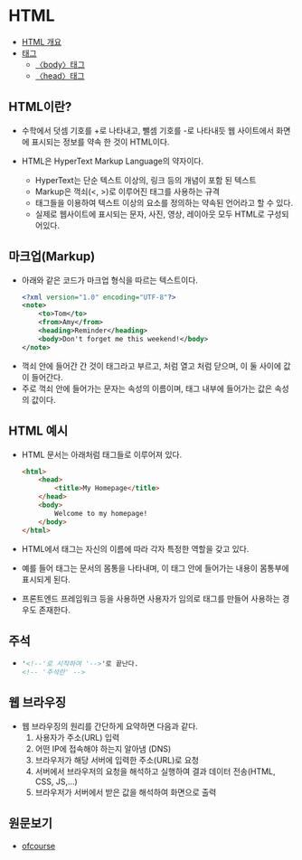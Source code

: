 # **HTML**
* [HTML 개요](#html이란) <br/>
* [태그](./%ED%83%9C%EA%B7%B8.md) <br/>
  * [〈body〉태그](〈body〉태그/README.md) <br/> 
  * [〈head〉태그](〈head〉태그/README.md) <br/>
## HTML이란?

* 수학에서 덧셈 기호를 +로 나타내고, 뺄셈 기호를 -로 나타내듯 웹 사이트에서 화면에 표시되는 정보를 약속 한 것이 HTML이다.

* HTML은 HyperText Markup Language의 약자이다.
  * HyperText는 단순 텍스트 이상의, 링크 등의 개념이 포함 된 텍스트
  * Markup은 꺽쇠(<, >)로 이루어진 태그를 사용하는 규격
  * 태그들을 이용하여 텍스트 이상의 요소를 정의하는 약속된 언어라고 할 수 있다.
  * 실제로 웹사이트에 표시되는 문자, 사진, 영상, 레이아웃 모두 HTML로 구성되어있다.

## 마크업(Markup)

* 아래와 같은 코드가 마크업 형식을 따르는 텍스트이다.
  ```xml
  <?xml version="1.0" encoding="UTF-8"?>
  <note>
	  <to>Tom</to>
	  <from>Amy</from>
	  <heading>Reminder</heading>
	  <body>Don't forget me this weekend!</body>
  </note>
  ```
* 꺽쇠 안에 들어간 간 것이 태그라고 부르고, <something> 처럼 열고 </something> 처럼 닫으며, 이 둘 사이에 값이 들어간다.
* 주로 꺽쇠 안에 들어가는 문자는 속성의 이름이며, 태그 내부에 들어가는 값은 속성의 값이다.

## HTML 예시

* HTML 문서는 아래처럼 태그들로 이루어져 있다.
  ```html
  <html>
      <head>
		  <title>My Homepage</title>
	  </head>
	  <body>
		  Welcome to my homepage!
	  </body>
  </html>
  ```

* HTML에서 태그는 자신의 이름에 따라 각자 특정한 역할을 갖고 있다.
* 예를 들어 <body></body>태그는 문서의 몸통을 나타내며, 이 태그 안에 들어가는 내용이 몸통부에 표시되게 된다.
* 프론트엔드 프레임워크 등을 사용하면 사용자가 임의로 태그를 만들어 사용하는 경우도 존재한다.

## 주석
* ```html
  '<!--'로 시작하여 '-->'로 끝난다.
  <!-- '주석란' -->
  ```

## 웹 브라우징
* 웹 브라우징의 원리를 간단하게 요약하면 다음과 같다.
  1. 사용자가 주소(URL) 입력
  2. 어떤 IP에 접속해야 하는지 알아냄 (DNS)
  3. 브라우저가 해당 서버에 입력한 주소(URL)로 요청
  4. 서버에서 브라우저의 요청을 해석하고 실행하여 결과 데이터 전송(HTML, CSS, JS,…)
  5. 브라우저가 서버에서 받은 값을 해석하여 화면으로 출력

## 원문보기
* [ofcourse](https://ofcourse.kr/html-course/HTML-%EC%9E%85%EB%AC%B8)